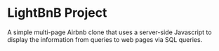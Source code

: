 # LightBnB Project
A simple multi-page Airbnb clone that uses a server-side Javascript to display the information from queries to web pages via SQL queries.